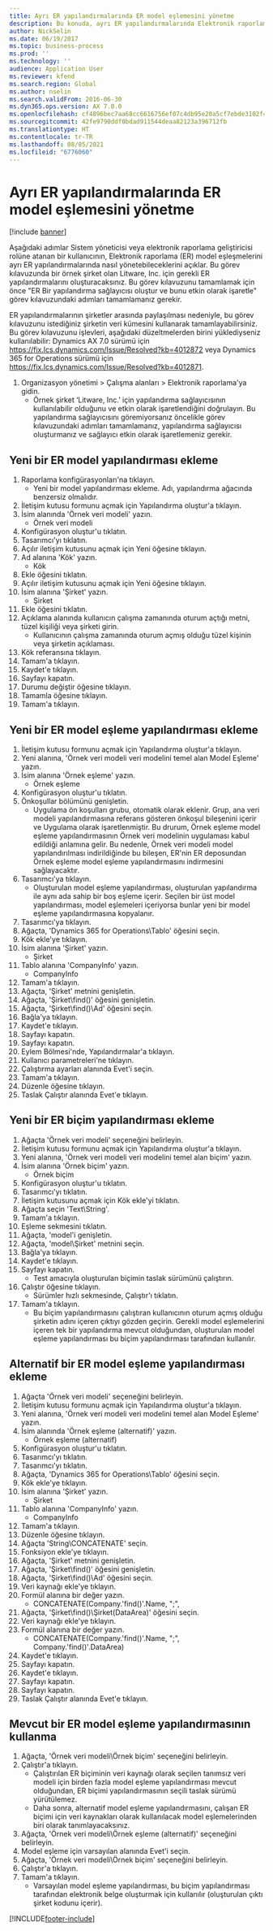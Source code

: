 ```yaml
---
title: Ayrı ER yapılandırmalarında ER model eşlemesini yönetme
description: Bu konuda, ayrı ER yapılandırmalarında Elektronik raporlama (ER) modeli eşlemelerinin nasıl yönetileceği açıklanmaktadır.
author: NickSelin
ms.date: 06/19/2017
ms.topic: business-process
ms.prod: ''
ms.technology: ''
audience: Application User
ms.reviewer: kfend
ms.search.region: Global
ms.author: nselin
ms.search.validFrom: 2016-06-30
ms.dyn365.ops.version: AX 7.0.0
ms.openlocfilehash: cf4896bec7aa68cc6616756ef07c4db95e20a5cf7ebde3102f482cd5abad1420
ms.sourcegitcommit: 42fe9790ddf0bdad911544deaa82123a396712fb
ms.translationtype: HT
ms.contentlocale: tr-TR
ms.lasthandoff: 08/05/2021
ms.locfileid: "6776060"
---
```

# <a name="manage-er-model-mapping-in-separate-er-configurations"></a>Ayrı ER yapılandırmalarında ER model eşlemesini yönetme

[!include [banner](../../includes/banner.md)]

Aşağıdaki adımlar Sistem yöneticisi veya elektronik raporlama geliştiricisi rolüne atanan bir kullanıcının, Elektronik raporlama (ER) model eşleşmelerini ayrı ER yapılandırmalarında nasıl yönetebileceklerini açıklar. Bu görev kılavuzunda bir örnek şirket olan Litware, Inc. için gerekli ER yapılandırmalarını oluşturacaksınız. Bu görev kılavuzunu tamamlamak için önce "ER Bir yapılandırma sağlayıcısı oluştur ve bunu etkin olarak işaretle" görev kılavuzundaki adımları tamamlamanız gerekir. 

ER yapılandırmalarının şirketler arasında paylaşılması nedeniyle, bu görev kılavuzunu istediğiniz şirketin veri kümesini kullanarak tamamlayabilirsiniz. Bu görev kılavuzunu işlevleri, aşağıdaki düzeltmelerden birini yüklediyseniz kullanılabilir: Dynamics AX 7.0 sürümü için https://fix.lcs.dynamics.com/Issue/Resolved?kb=4012872 veya Dynamics 365 for Operations sürümü için https://fix.lcs.dynamics.com/Issue/Resolved?kb=4012871.

1. Organizasyon yönetimi > Çalışma alanları > Elektronik raporlama'ya gidin.
    * Örnek şirket ‘Litware, Inc.’ için yapılandırma sağlayıcısının kullanılabilir olduğunu ve etkin olarak işaretlendiğini doğrulayın. Bu yapılandırma sağlayıcısını göremiyorsanız öncelikle görev kılavuzundaki adımları tamamlamanız, yapılandırma sağlayıcısı oluşturmanız ve sağlayıcı etkin olarak işaretlemeniz gerekir.   

## <a name="add-a-new-er-model-configuration"></a>Yeni bir ER model yapılandırması ekleme
1. Raporlama konfigürasyonları'na tıklayın.
    * Yeni bir model yapılandırması ekleme. Adı, yapılandırma ağacında benzersiz olmalıdır.  
2. İletişim kutusu formunu açmak için Yapılandırma oluştur'a tıklayın.
3. İsim alanında 'Örnek veri modeli' yazın.
    * Örnek veri modeli  
4. Konfigürasyon oluştur'u tıklatın.
5. Tasarımcı'yı tıklatın.
6. Açılır iletişim kutusunu açmak için Yeni öğesine tıklayın.
7. Ad alanına 'Kök' yazın.
    * Kök  
8. Ekle öğesini tıklatın.
9. Açılır iletişim kutusunu açmak için Yeni öğesine tıklayın.
10. İsim alanına 'Şirket' yazın.
    * Şirket  
11. Ekle öğesini tıklatın.
12. Açıklama alanında kullanıcın çalışma zamanında oturum açtığı metni, tüzel kişiliği veya şirketi girin. 
    * Kullanıcının çalışma zamanında oturum açmış olduğu tüzel kişinin veya şirketin açıklaması.  
13. Kök referansına tıklayın.
14. Tamam'a tıklayın.
15. Kaydet'e tıklayın.
16. Sayfayı kapatın.
17. Durumu değiştir öğesine tıklayın.
18. Tamamla öğesine tıklayın.
19. Tamam'a tıklayın.

## <a name="add-a-new-er-model-mapping-configuration"></a>Yeni bir ER model eşleme yapılandırması ekleme
1. İletişim kutusu formunu açmak için Yapılandırma oluştur'a tıklayın.
2. Yeni alanına, 'Örnek veri modeli veri modelini temel alan Model Eşleme' yazın.
3. İsim alanına 'Örnek eşleme' yazın.
    * Örnek eşleme  
4. Konfigürasyon oluştur'u tıklatın.
5. Önkoşullar bölümünü genişletin.
    * Uygulama ön koşulları grubu, otomatik olarak eklenir. Grup, ana veri modeli yapılandırmasına referans gösteren önkoşul bileşenini içerir ve Uygulama olarak işaretlenmiştir. Bu drurum, Örnek eşleme model eşleme yapılandırmasının Örnek veri modelinin uygulaması kabul edildiği anlamına gelir. Bu nedenle, Örnek veri modeli model yapılandırılması indirildiğinde bu bileşen, ER'nin ER deposundan Örnek eşleme model eşleme yapılandırmasını indirmesini sağlayacaktır.   
6. Tasarımcı'ya tıklayın.
    * Oluşturulan model eşleme yapılandırması, oluşturulan yapılandırma ile aynı ada sahip bir boş eşleme içerir. Seçilen bir üst model yapılandırması, model eşlemeleri içeriyorsa bunlar yeni bir model eşleme yapılandırmasına kopyalanır.   
7. Tasarımcı'ya tıklayın.
8. Ağaçta, 'Dynamics 365 for Operations\Tablo' öğesini seçin.
9. Kök ekle'ye tıklayın.
10. İsim alanına 'Şirket' yazın.
    * Şirket  
11. Tablo alanına 'CompanyInfo' yazın.
    * CompanyInfo  
12. Tamam'a tıklayın.
13. Ağaçta, 'Şirket' metnini genişletin.
14. Ağaçta, 'Şirket\find()' öğesini genişletin.
15. Ağaçta, 'Şirket\find()\Ad' öğesini seçin.
16. Bağla'ya tıklayın.
17. Kaydet'e tıklayın.
18. Sayfayı kapatın.
19. Sayfayı kapatın.
20. Eylem Bölmesi'nde, Yapılandırmalar'a tıklayın.
21. Kullanıcı parametreleri'ne tıklayın.
22. Çalıştırma ayarları alanında Evet'i seçin.
23. Tamam'a tıklayın.
24. Düzenle öğesine tıklayın.
25. Taslak Çalıştır alanında Evet'e tıklayın.

## <a name="add-a-new-er-format-configuration"></a>Yeni bir ER biçim yapılandırması ekleme
1. Ağaçta 'Örnek veri modeli' seçeneğini belirleyin.
2. İletişim kutusu formunu açmak için Yapılandırma oluştur'a tıklayın.
3. Yeni alanına, 'Örnek veri modeli veri modelini temel alan biçim' yazın.
4. İsim alanına 'Örnek biçim' yazın.
    * Örnek biçim  
5. Konfigürasyon oluştur'u tıklatın.
6. Tasarımcı'yı tıklatın.
7. İletişim kutusunu açmak için Kök ekle'yi tıklatın.
8. Ağaçta seçin 'Text\String'.
9. Tamam'a tıklayın.
10. Eşleme sekmesini tıklatın.
11. Ağaçta, 'model'i genişletin.
12. Ağaçta, 'model\Şirket' metnini seçin.
13. Bağla'ya tıklayın.
14. Kaydet'e tıklayın.
15. Sayfayı kapatın.
    * Test amacıyla oluşturulan biçimin taslak sürümünü çalıştırın.  
16. Çalıştır öğesine tıklayın.
    * Sürümler hızlı sekmesinde, Çalıştır'ı tıklatın.  
17. Tamam'a tıklayın.
    * Bu biçim yapılandırmasını çalıştıran kullanıcının oturum açmış olduğu şirketin adını içeren çıktıyı gözden geçirin. Gerekli model eşlemelerini içeren tek bir yapılandırma mevcut olduğundan, oluşturulan model eşleme yapılandırması bu biçim yapılandırması tarafından kullanılır.   

## <a name="add-alternative-er-model-mapping-configuration"></a>Alternatif bir ER model eşleme yapılandırması ekleme
1. Ağaçta 'Örnek veri modeli' seçeneğini belirleyin.
2. İletişim kutusu formunu açmak için Yapılandırma oluştur'a tıklayın.
3. Yeni alanına, 'Örnek veri modeli veri modelini temel alan Model Eşleme' yazın.
4. İsim alanında 'Örnek eşleme (alternatif)' yazın.
    * Örnek eşleme (alternatif)  
5. Konfigürasyon oluştur'u tıklatın.
6. Tasarımcı'yı tıklatın.
7. Tasarımcı'yı tıklatın.
8. Ağaçta, 'Dynamics 365 for Operations\Tablo' öğesini seçin.
9. Kök ekle'ye tıklayın.
10. İsim alanına 'Şirket' yazın.
    * Şirket  
11. Tablo alanına 'CompanyInfo' yazın.
    * CompanyInfo  
12. Tamam'a tıklayın.
13. Düzenle öğesine tıklayın.
14. Ağaçta 'String\CONCATENATE' seçin.
15. Fonksiyon ekle'ye tıklayın.
16. Ağaçta, 'Şirket' metnini genişletin.
17. Ağaçta, 'Şirket\find()' öğesini genişletin.
18. Ağaçta, 'Şirket\find()\Ad' öğesini seçin.
19. Veri kaynağı ekle'ye tıklayın.
20. Formül alanına bir değer yazın.
    * CONCATENATE(Company.'find()'.Name, ";",  
21. Ağaçta, 'Şirket\find()\Şirket(DataArea)' öğesini seçin.
22. Veri kaynağı ekle'ye tıklayın.
23. Formül alanına bir değer yazın.
    * CONCATENATE(Company.'find()'.Name, ";", Company.'find()'.DataArea)  
24. Kaydet'e tıklayın.
25. Sayfayı kapatın.
26. Kaydet'e tıklayın.
27. Sayfayı kapatın.
28. Sayfayı kapatın.
29. Taslak Çalıştır alanında Evet'e tıklayın.

## <a name="use-an-existing-er-model-mapping-configuration"></a>Mevcut bir ER model eşleme yapılandırmasının kullanma
1. Ağaçta, 'Örnek veri modeli\Örnek biçim' seçeneğini belirleyin.
2. Çalıştır'a tıklayın.
    * Çalıştırılan ER biçiminin veri kaynağı olarak seçilen tanımsız veri modeli için birden fazla model eşleme yapılandırması mevcut olduğundan, ER biçimi yapılandırmasının seçili taslak sürümü yürütülemez.   
    * Daha sonra, alternatif model eşleme yapılandırmasını, çalışan ER biçimi için veri kaynakları olarak kullanılacak model eşlemelerinden biri olarak tanımlayacaksınız.   
3. Ağaçta, 'Örnek veri modeli\Örnek eşleme (alternatif)' seçeneğini belirleyin.
4. Model eşleme için varsayılan alanında Evet'i seçin.
5. Ağaçta, 'Örnek veri modeli\Örnek biçim' seçeneğini belirleyin.
6. Çalıştır'a tıklayın.
7. Tamam'a tıklayın.
    * Varsayılan model eşleme yapılandırması, bu biçim yapılandırması tarafından elektronik belge oluşturmak için kullanılır (oluşturulan çıktı şirket kodunu içerir).  



[!INCLUDE[footer-include](../../../../includes/footer-banner.md)]